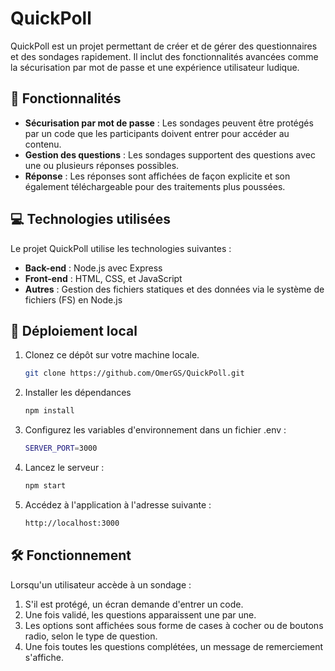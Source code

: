 # QuickPoll

QuickPoll est un projet permettant de créer et de gérer des questionnaires et des sondages rapidement. Il inclut des fonctionnalités avancées comme la sécurisation par mot de passe et une expérience utilisateur ludique.

## 🧐 Fonctionnalités

- **Sécurisation par mot de passe** : Les sondages peuvent être protégés par un code que les participants doivent entrer pour accéder au contenu.
- **Gestion des questions** : Les sondages supportent des questions avec une ou plusieurs réponses possibles.
- **Réponse** : Les réponses sont affichées de façon explicite et son également téléchargeable pour des traitements plus poussées.

## 💻 Technologies utilisées

Le projet QuickPoll utilise les technologies suivantes :

- **Back-end** : Node.js avec Express
- **Front-end** : HTML, CSS, et JavaScript
- **Autres** : Gestion des fichiers statiques et des données via le système de fichiers (FS) en Node.js

## 🚀 Déploiement local

1. Clonez ce dépôt sur votre machine locale.
   ```bash
   git clone https://github.com/OmerGS/QuickPoll.git

2. Installer les dépendances
   ```bash
   npm install

3. Configurez les variables d'environnement dans un fichier .env :
   ```bash
   SERVER_PORT=3000

4. Lancez le serveur :
   ```bash
   npm start

5. Accédez à l'application à l'adresse suivante :
   ```bash
   http://localhost:3000


## 🛠️  Fonctionnement
Lorsqu'un utilisateur accède à un sondage :

1. S'il est protégé, un écran demande d'entrer un code.
2. Une fois validé, les questions apparaissent une par une.
3. Les options sont affichées sous forme de cases à cocher ou de boutons radio, selon le type de question.
4. Une fois toutes les questions complétées, un message de remerciement s'affiche.
